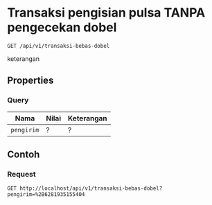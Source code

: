 # Transaksi pengisian pulsa TANPA pengecekan dobel
```http
GET /api/v1/transaksi-bebas-dobel
```
keterangan
## Properties
### Query
Nama  | Nilai | Keterangan
--- | --- | ---
<code>pengirim</code> | ? | ?

## Contoh

### Request
```http
GET http://localhost/api/v1/transaksi-bebas-dobel?pengirim=%2B6281935155404
```

